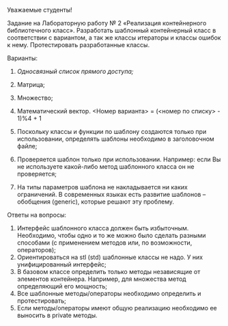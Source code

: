 
Уважаемые студенты!

Задание на Лабораторную работу № 2 «Реализация контейнерного библиотечного класс».
Разработать шаблонный контейнерный класс в соответствии с вариантом, а так же классы
итераторы и классы ошибок к нему. Протестировать разработанные классы.

Варианты:
1.  *Односвязный список прямого доступа;*
2.  Матрица;
3.  Множество;
4.  Математический вектор.
<Номер варианта> = (<номер по списку> - 1)%4 + 1

1. Поскольку классы и функции по шаблону создаются только при использовании, определять шаблоны необходимо в заголовочном файле;
2. Проверяется шаблон только при использовании. Например: если Вы не используете какой-либо метод шаблонного класса он не проверяется;
3. На типы параметров шаблона не накладывается ни каких ограничений. В современных языках есть развитие шаблонов – обобщения (generic), которые решают эту проблему.

Ответы на вопросы:
1. Интерфейс шаблонного класса должен быть избыточным. Необходимо, чтобы одно и то же можно было сделать разными способами (с применением методов или, по возможности, операторов);
2. Ориентироваться на stl (std) шаблонные классы не надо. У них унифицированный интерфейс;
3. В базовом классе определить только методы независящие от элементов контейнера. Например, для множества метод определяющий его мощность;
4. Все шаблонные методы/операторы необходимо определить и протестировать;
5. Если методы/операторы имеют общую реализацию необходимо ее выносить в private методы.

